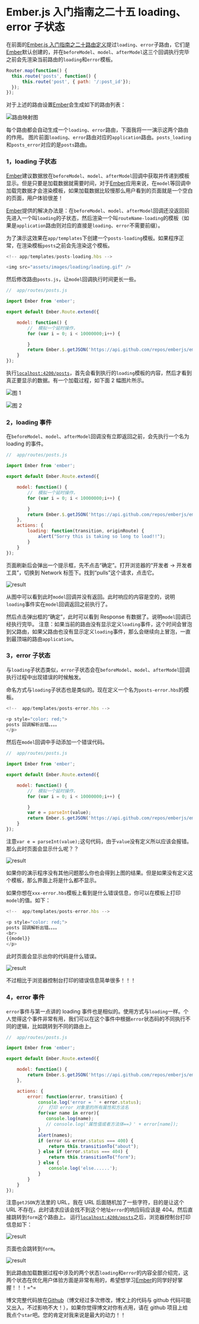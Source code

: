 # Ember.js 入门指南之二十五 loading、error 子状态

在前面的[Ember.js 入门指南之二十路由定义](http://blog.ddlisting.com/2016/03/25/ember-js-ru-men-zhi-nan-zhi-er-shi-lu-you-ding-yi/)提过`loading`、`error`子路由，它们是[Ember](http://emberjs.com/)默认创建的，并在`beforeModel`、`model`、`afterModel`这三个回调执行完毕之前会先渲染当前路由的`loading`和`error`模板。

```js
Router.map(function() {  
  this.route('posts', function() {
      this.route('post', { path: '/:post_id'});
  });
}); 
```

对于上述的路由设置[Ember](http://emberjs.com/)会生成如下的路由列表：

![路由映射图](img/e7597a21e674144f864ac7a69a6da224.jpg)

每个路由都会自动生成一个`loading`、`error`路由，下面我将一一演示这两个路由的作用。 图片前面`loading`、`error`路由对应的`application`路由。`posts_loading`和`posts_error`对应的是`posts`路由。

### 1，loading 子状态

[Ember](http://emberjs.com/)建议数据放在`beforeModel`、`model`、`afterModel`回调中获取并传递到模板显示。但是只要是加载数据就需要时间，对于[Ember](http://emberjs.com/)应用来说，在`model`等回调中加载完数据才会渲染模板，如果加载数据比较慢那么用户看到的页面就是一个空白的页面，用户体验很差！

[Ember](http://emberjs.com/)提供的解决办法是：在`beforeModel`、`model`、`afterModel`回调还没返回前先进入一个叫`loading`的子状态，然后渲染一个叫`routeName-loading`的模板（如果是`application`路由则对应的直接是`loading`、`error`不需要前缀）。

为了演示这效果在`app/templates`下创建一个`posts-loading`模板。如果程序正常，在渲染模板`posts`之前会先渲染这个模板。

```js
<!-- app/templates/posts-loading.hbs -->

<img src="assets/images/loading/loading.gif" /> 
```

然后修改路由`posts.js`，让`model`回调执行时间更长一些。

```js
//  app/routes/posts.js

import Ember from 'ember';

export default Ember.Route.extend({

    model: function() {
        //  模拟一个延时操作，
        for (var i = 0; i < 10000000;i++) {

        }
        return Ember.$.getJSON('https://api.github.com/repos/emberjs/ember.js/pulls');
    }
}); 
```

执行[`localhost:4200/posts`](http://localhost:4200/posts)，首先会看到执行的`loading`模板的内容，然后才看到真正要显示的数据。有一个加载过程，如下面 2 幅图片所示。

![图 1](img/ce110a229e2ac087bec205983278157e.jpg)

![图 2](img/dd91fdbc727403301040d1e4c452208b.jpg)

### 2，loading 事件

在`beforeModel`、`model`、`afterModel`回调没有立即返回之前，会先执行一个名为 loading 的事件。

```js
//  app/routes/posts.js

import Ember from 'ember';

export default Ember.Route.extend({

    model: function() {
        //  模拟一个延时操作，
        for (var i = 0; i < 10000000;i++) {

        }
        return Ember.$.getJSON('https://api.github.com/repos/emberjs/ember.js/pulls');
    },
    actions: {
        loading: function(transition, originRoute) {
            alert("Sorry this is taking so long to load!!");
        }
    }
}); 
```

页面刷新后会弹出一个提示框，先不点击“确定”。打开浏览器的“开发者 -> 开发者工具”，切换到 Network 标签下。找到“pulls”这个请求，点击它。

![result](img/5502fc7cc20efce71c58011c7614b25b.jpg)

从图中可以看到此时`model`回调并没有返回。此时响应的内容是空的，说明`loading`事件实在`model`回调返回之前执行了。

然后点击弹出框的“确定”，此时可以看到 Response 有数据了。说明`model`回调已经执行完毕。 注意：如果当前的路由没有显示定义`loading`事件，这个时间会冒泡到父路由，如果父路由也没有显示定义`loading`事件，那么会继续向上冒泡，一直到最顶端的路由`application`。

### 3，error 子状态

与`loading`子状态类似，`error`子状态会在`beforeModel`、`model`、`afterModel`回调执行过程中出现错误的时候触发。

命名方式与`loading`子状态也是类似的。现在定义一个名为`posts-error.hbs`的模板。

```js
<!--  app/templates/posts-error.hbs -->

<p style="color: red;">  
posts 回调解析出错。。。。  
</p> 
```

然后在`model`回调中手动添加一个错误代码。

```js
//  app/routes/posts.js

import Ember from 'ember';

export default Ember.Route.extend({

    model: function() {
        //  模拟一个延时操作，
        for (var i = 0; i < 10000000;i++) {

        }
        var e = parseInt(value);
        return Ember.$.getJSON('https://api.github.com/repos/emberjs/ember.js/pulls');
    }
}); 
```

注意`var e = parseInt(value);`这句代码，由于`value`没有定义所以应该会报错。那么此时页面会显示什么呢？？

![result](img/32df12216074aae051c1ca96b5081dc8.jpg)

如果你的演示程序没有其他问题那么你也会得到上图的结果。但是如果没有定义这个模板，那么界面上将是什么都不显示。

如果你想在`xxx-error.hbs`模板上看到是什么错误信息，你可以在模板上打印`model`的值。如下：

```js
<!--  app/templates/posts-error.hbs -->

<p style="color: red;">  
posts 回调解析出错。。。。  
<br>  
{{model}}
</p> 
```

此时页面会显示出你的代码是什么错误。

![result](img/e75cd8ed3eb443f59e5ceedbd8547610.jpg)

不过相比于浏览器控制台打印的错误信息简单很多！！！

### 4，error 事件

`error`事件与第一点讲的 loading 事件也是相似的。使用方式与`loading`一样。个人觉得这个事件非常有用，我们可以在这个事件中根据`error`状态码的不同执行不同的逻辑，比如跳转到不同的路由上。

```js
//  app/routes/posts.js

import Ember from 'ember';

export default Ember.Route.extend({

    model: function() {
        return Ember.$.getJSON('https://api.github.com/repos/emberjs/ember.js/pulls&#95;&#95;&#95;&#95;');
    },

    actions: {
        error: function(error, transition) {
            console.log('error = ' + error.status);
            //  打印 error 对象里的所有属性和方法名
            for(var name in error){         
               console.log(name); 
               // console.log('属性值或者方法体==》' + error[name]);
            }    
            alert(names); 
            if (error && error.status === 400) {
                return this.transitionTo("about");
            } else if (error.status === 404) {
                return this.transitionTo("form");
            } else {
                console.log('else......');
            }
        }
    }
}); 
```

注意`getJSON`方法里的 URL，我在 URL 后面随机加了一些字符，目的是让这个 URL 不存在。此时请求应该会找不到这个地址`error`的响应码应该是 404。然后直接跳转到`form`这个路由上。 运行[`localhost:4200/posts`](http://localhost:4200/posts)之后，浏览器控制台打印信息如下：

![result](img/57082b67f0e5de458de533e6cacc8407.jpg)

页面也会跳转到`form`。

![result](img/89a05e9fd3915543ed8d5d3252ba6b13.jpg)

到此路由加载数据过程中涉及的两个状态`loading`和`error`的内容全部介绍完，这两个状态在优化用户体验方面是非常有用的，希望想学习[Ember](http://emberjs.com/)的同学好好掌握！！！=^=

博文完整代码放在[Github](https://github.com/ubuntuvim/my_emberjs_code)（博文经过多次修改，博文上的代码与 github 代码可能又出入，不过影响不大！），如果你觉得博文对你有点用，请在 github 项目上给我点个`star`吧。您的肯定对我来说是最大的动力！！